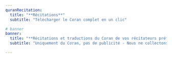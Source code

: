 ```yaml
---
quranRecitation:
  title: "**Récitations**"
  subtitle: "Télécharger le Coran complet en un clic"

# banner
banner:
  title: "**Récitations et traductions du Coran de vos récitateurs préférés au format MP3**"
  subtitle: "Uniquement du Coran, pas de publicité - Nous ne collectons, ni ne vendons aucune de vos informations personnelles."

---
```





